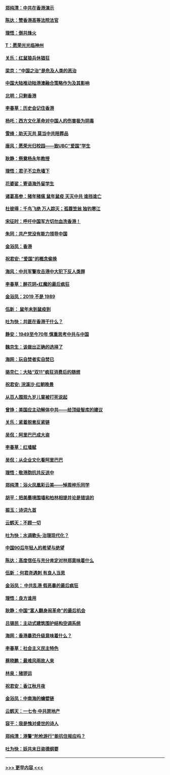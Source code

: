 #### [郑纯清：中共在香港演示](../pages/nsc993/n11670539.md?t=11221011) 
#### [陈达：赞香港高等法院法官](../pages/nsc993/n11669542.md?t=11221011) 
#### [理悟：倒共烽火](../pages/nsc993/n11668844.md?t=11221011) 
#### [T：愿荣光光临神州](../pages/nsc993/n11668421.md?t=11221011) 
#### [关乐：红鼠狼兵休猖狂](../pages/nsc993/n11668378.md?t=11221011) 
#### [梁京：“中国之治”是危及人类的恶治](../pages/nsc993/n11668328.md?t=11221011) 
#### [中国大陆推动陆港澳融合策略作为及其影响](../pages/nsc993/n11668157.md?t=11221011) 
#### [北明：只剩香港](../pages/nsc993/n11668002.md?t=11221011) 
#### [李春草：历史会记住香港](../pages/nsc993/n11667927.md?t=11221011) 
#### [杨吒：西方文化革命对中国人的伤害极为阴毒](../pages/nsc993/n11664521.md?t=11221011) 
#### [雪绮：助天灭共 莫当中共陪葬品](../pages/nsc993/n11662650.md?t=11221011) 
#### [唐风：愿荣光归校园——致UBC“爱国”学生](../pages/nsc993/n11662194.md?t=11221011) 
#### [耿静：祭奠杨永年教授](../pages/nsc993/n11662514.md?t=11221011) 
#### [理悟：君子不立危墙下](../pages/nsc993/n11662172.md?t=11221011) 
#### [花婆娑：寄语海外留学生](../pages/nsc993/n11662121.md?t=11221011) 
#### [诸葛高参：猪年猪瘟 鼠年鼠疫 天灭中共 谁挡谁亡](../pages/nsc993/n11661980.md?t=11221011) 
#### [杜彼得：千鸟飞绝 万人踪灭；孤蓑笠翁 独钓寒江](../pages/nsc993/n11661170.md?t=11221011) 
#### [宋征时：呼吁中国军方切勿血洗香港！](../pages/nsc993/n11415318.md?t=11221011) 
#### [朱同：共产党没有能力领导中国](../pages/nsc993/n11660421.md?t=11221011) 
#### [金浴凤：香港](../pages/nsc993/n11660419.md?t=11221011) 
#### [祝君安: “爱国”的概念偷换](../pages/nsc993/n11659706.md?t=11221011) 
#### [海风：中共军警攻击港中大犯下反人类罪](../pages/nsc993/n11659632.md?t=11221011) 
#### [李春草：醉花阴•红魔的最后疯狂](../pages/nsc993/n11659287.md?t=11221011) 
#### [金浴凤：2019 不是 1989](../pages/nsc993/n11657663.md?t=11221011) 
#### [伍新： 鼠年未到鼠疫到](../pages/nsc993/n11655098.md?t=11221011) 
#### [吐为快：共匪在香港干什么？](../pages/nsc993/n11654891.md?t=11221011) 
#### [静安：1949至今70年 慎重思考中共与中国](../pages/nsc993/n11651244.md?t=11221011) 
#### [魏京生：该做出正确的选择了](../pages/nsc993/n11653084.md?t=11221011) 
#### [海网：玩自焚者实自焚已](../pages/nsc993/n11652423.md?t=11221011) 
#### [骆克仁：大陆“双11”疯狂消费后的随想](../pages/nsc993/n11652305.md?t=11221011) 
#### [祝君安: 浣溪沙·红朝晚景](../pages/nsc993/n11652258.md?t=11221011) 
#### [从百人围观九岁儿童被打死说起](../pages/nsc993/n11651030.md?t=11221011) 
#### [曾铮：美国应主动解体中共——给顶级智库的建议](../pages/nsc993/n11649888.md?t=11221011) 
#### [关乐：紧着脱套反紧链](../pages/nsc993/n11649069.md?t=11221011) 
#### [吴侃：阿里巴巴成大盗](../pages/nsc993/n11645523.md?t=11221011) 
#### [李春草：红墙赋](../pages/nsc993/n11646389.md?t=11221011) 
#### [吴侃：从企业文化看阿里巴巴](../pages/nsc993/n11645476.md?t=11221011) 
#### [理悟：敬港胞抗共反送中](../pages/nsc993/n11645466.md?t=11221011) 
#### [郑纯清：浴火凤凰彩云美——悼周梓乐同学](../pages/nsc993/n11645155.md?t=11221011) 
#### [胡平：把美墨境围墙和柏林相提并论是错误的](../pages/nsc993/n11645134.md?t=11221011) 
#### [振玉：诗词九首](../pages/nsc993/n11644081.md?t=11221011) 
#### [云鹤天：不顾一切](../pages/nsc993/n11643508.md?t=11221011) 
#### [吐为快：水调歌头·治理现代化？](../pages/nsc993/n11643485.md?t=11221011) 
#### [中国90后年轻人的希望与绝望](../pages/nsc993/n11642317.md?t=11221011) 
#### [陈达：高度信任与充分肯定对林郑意味着什么](../pages/nsc993/n11641441.md?t=11221011) 
#### [伍新 ：何君尧遇刺 有良人当思](../pages/nsc993/n11641503.md?t=11221011) 
#### [金浴凤： 中共乱港  假恶暴的最后疯狂](../pages/nsc993/n11641495.md?t=11221011) 
#### [理悟：良方谁用](../pages/nsc993/n11641463.md?t=11221011) 
#### [耿静：中国“富人翻身闹革命”的最后机会](../pages/nsc993/n11640655.md?t=11221011) 
#### [吕锡民：主动式建筑围护结构空调系统](../pages/nsc993/n11640168.md?t=11221011) 
#### [海网：香港暴恐升级意味着什么？](../pages/nsc993/n11635904.md?t=11221011) 
#### [李春草：社会主义民主特色](../pages/nsc993/n11634657.md?t=11221011) 
#### [蔡晓鹏：最难风雨故人来](../pages/nsc993/n11633145.md?t=11221011) 
#### [林泉：猪猡运](../pages/nsc993/n11631469.md?t=11221011) 
#### [祝君安：香江秋月夜](../pages/nsc993/n11631440.md?t=11221011) 
#### [金浴凤：中南海的蟾嬖链](../pages/nsc993/n11631290.md?t=11221011) 
#### [云鹤天：一七令·中共房地产](../pages/nsc993/n11630084.md?t=11221011) 
#### [容干：我是愧对盛世的诗人](../pages/nsc993/n11630059.md?t=11221011) 
#### [郑纯清：港警“陀枪游行”能抗住报应吗？](../pages/nsc993/n11629999.md?t=11221011) 
#### [吐为快：妖共末日盗德纲要](../pages/nsc993/n11628610.md?t=11221011) 

----
#### [ >>> 更早内容 <<< ](../indexes/nsc993-earlier.md)
